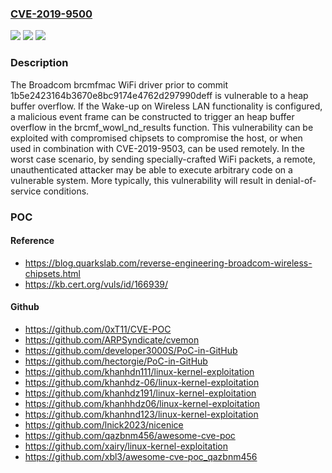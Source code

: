 ### [CVE-2019-9500](https://cve.mitre.org/cgi-bin/cvename.cgi?name=CVE-2019-9500)
![](https://img.shields.io/static/v1?label=Product&message=brcmfmac%20WiFi%20driver&color=blue)
![](https://img.shields.io/static/v1?label=Version&message=n%2Fa&color=blue)
![](https://img.shields.io/static/v1?label=Vulnerability&message=CWE-122%20Heap-based%20Buffer%20Overflow&color=brighgreen)

### Description

The Broadcom brcmfmac WiFi driver prior to commit 1b5e2423164b3670e8bc9174e4762d297990deff is vulnerable to a heap buffer overflow. If the Wake-up on Wireless LAN functionality is configured, a malicious event frame can be constructed to trigger an heap buffer overflow in the brcmf_wowl_nd_results function. This vulnerability can be exploited with compromised chipsets to compromise the host, or when used in combination with CVE-2019-9503, can be used remotely. In the worst case scenario, by sending specially-crafted WiFi packets, a remote, unauthenticated attacker may be able to execute arbitrary code on a vulnerable system. More typically, this vulnerability will result in denial-of-service conditions.

### POC

#### Reference
- https://blog.quarkslab.com/reverse-engineering-broadcom-wireless-chipsets.html
- https://kb.cert.org/vuls/id/166939/

#### Github
- https://github.com/0xT11/CVE-POC
- https://github.com/ARPSyndicate/cvemon
- https://github.com/developer3000S/PoC-in-GitHub
- https://github.com/hectorgie/PoC-in-GitHub
- https://github.com/khanhdn111/linux-kernel-exploitation
- https://github.com/khanhdz-06/linux-kernel-exploitation
- https://github.com/khanhdz191/linux-kernel-exploitation
- https://github.com/khanhhdz06/linux-kernel-exploitation
- https://github.com/khanhnd123/linux-kernel-exploitation
- https://github.com/lnick2023/nicenice
- https://github.com/qazbnm456/awesome-cve-poc
- https://github.com/xairy/linux-kernel-exploitation
- https://github.com/xbl3/awesome-cve-poc_qazbnm456

